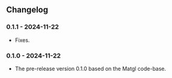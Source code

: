 ## Changelog

### 0.1.1 - 2024-11-22

* Fixes.

### 0.1.0 - 2024-11-22

* The pre-release version 0.1.0 based on the Matgl code-base.

